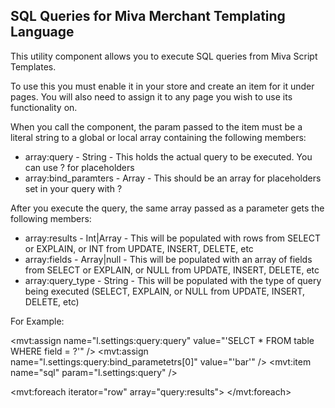 SQL Queries for Miva Merchant Templating Language
-------------------

This utility component allows you to execute SQL queries from Miva Script Templates.

To use this you must enable it in your store and create an item for it under pages.
You will also need to assign it to any page you wish to use its functionality on.

When you call the component, the param passed to the item must be a literal string to
a global or local array containing the following members:

- array:query - String - This holds the actual query to be executed. You can use ? for placeholders
- array:bind_paramters - Array - This should be an array for placeholders set in your query with ?

After you execute the query, the same array passed as a parameter gets the following members:

- array:results - Int|Array - This will be populated with rows from SELECT or EXPLAIN, or INT from UPDATE, INSERT, DELETE, etc
- array:fields - Array|null - This will be populated with an array of fields from SELECT or EXPLAIN, or NULL from UPDATE, INSERT, DELETE, etc
- array:query_type - String - This will be populated with the type of query being executed (SELECT, EXPLAIN, or NULL from UPDATE, INSERT, DELETE, etc)

For Example:

<mvt:assign name="l.settings:query:query" value="'SELCT * FROM table WHERE field = ?'" />
<mvt:assign name="l.settings:query:bind_parametetrs[0]" value="'bar'" />
<mvt:item name="sql" param="l.settings:query" />

<mvt:foreach iterator="row" array="query:results">
	<!-- &mvt:row; -->
</mvt:foreach>